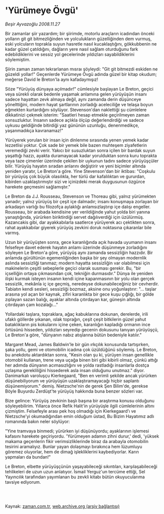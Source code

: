 # 'Yürümeye Övgü'

*Beşir Ayvazoğlu 2008.11.27*

<td class="columnist-detail">
<p>Bir zamanlar şiir yazardım; bir şiirimde, motorlu araçların icadından önceki yolların git git bitmezliğinden ve yolculukların güzelliğinden dem vurmuş, eski yolcuların toprakla suyun hasretle nasıl kucaklaştığını, gökkubbenin ne kadar güzel çatıldığını, dağların yere nasıl sağlam oturduğunu fark edebildiklerini ve sessiz yol gecelerinde yıldızları sayabildiklerini söylemiştim.</p>
<p>
<div id="haberMetinDiv">
<p> Şiirin zaman zaman tekrarlanan mısraı şöyleydi: "Git git bitmezdi eskiden ne güzeldi yollar!" Geçenlerde Yürümeye Övgü adında güzel bir kitap okudum; meğerse David le Breton'la aynı kafadaymışız!
<p>Söze "Yürüyüş dünyaya açılmadır!" cümlesiyle başlayan Le Breton, geçici veya sürekli olarak bedenle yaşamak anlamına gelen yürüyüşün insanı sadece hayattan zevk almaya değil, aynı zamanda derin düşünceye yönelttiğini, modern hayat şartlarının zorladığı aceleciliğe ve telaşa boyun eğmekten kurtardığını söylüyor. Stevenson'dan naklettiği şu cümlelere dikkatinizi çekmek isterim: "Saatleri hesap etmekle geçirilmeyen zaman sonsuzluktur. İnsanın sadece açlıkla ölçüp değerlendirdiği ve sadece uykusu geldiğinde bitirdiği yaz gününün uzunluğu, denenmedikçe, yaşanmadıkça kavranamaz!"
<p>Yürüyerek yorulan bir insan için dinlenme sırasında yenen yemek kadar lezzetlisi yoktur. Çok sade bir yemek bile bazen muhteşem ziyafetlerin veremediği zevki verir. Yakıcı bir susuzluktan sonra içilen bir bardak suyun yaşattığı hazzı, ayakta duramayacak kadar yorulduktan sonra kuru toprakta veya taze çimenler üzerinde çekilen bir uykunun tadını sadece yürüyüşçüler bilir. Yürüyüş hayatın sıradan anlarını değiştirir ve yeni biçimler altında yeniden yaratır, Le Breton'a göre. Yine Stevenson'dan bir iktibas: "Coşkulu bir yürüyüş çok büyük olasılıkla, her türlü dar kafalılıktan ve gururdan, kibirden uzaklaştırmıştır sizi ve içinizdeki merak duygusunun özgürce harekete geçmesini sağlamıştır."
<p>Le Breton da J.J. Rousseau, Stevenson ve Thoreau gibi, yalnız yürümekten yanadır; yalnız yürüyüş bir çeşit içe dalmadır; insanı konuşmaya zorlayan bir arkadaşın varlığı bu filozofça aylaklığı anlamsızlaştırıp içe dalışı engeller. Rousseau, bir arabada kendisine yer verildiğinde yahut yolda biri yanına yanaştığında, yürürken biriktirdiği servet dağılıverdiği için üzülürmüş. Kazancakis gibi, dar ayakkabılarla saatlerce yürüyerek acı çektikten sonra, rahat ayakkabılar giyerek yürüyüş zevkini doruk noktasına çıkaranlar bile varmış. 
<p>Uzun bir yürüyüşten sonra, gece karanlığında açık havada uyumanın insanı felsefeye davet ederek hayatın anlamı üzerinde düşünmeye zorladığını söyleyen Le Breton'a göre, yürüyüş aynı zamanda sessizliğin hazzıdır. Bir anlamda gürültünün egemenliğinden başka bir şey olmayan modernlik aslında sessizliği tanımaz; modern hayatta sessizliğin var olabilmesi için makinelerin çeşitli sebeplerle geçici olarak susması gerekir. Bu, "bir içselliğin ortaya çıkmasından çok, tekniğin durmasıdır." Dünya ile yeniden ilişki kurmak isteyen insanın kendi içine kapanmasının bir yolu olan gerçek sessizlik, mekânla iç içe geçmiş, neredeyse dokunabileceğiniz bir cevherdir. Tabiatın kendi sesleri, sessizliği bozmaz, aksine onu yoğunlaştırır: "... taşlar arasına yol açan bir kaynak, zifiri karanlıkta bir gece kuşu çığlığı, bir gölde zıplayan sazan balığı, ayaklar altında çıtırdayan kar, güneşin altında çıtırdayan çam kozalağı..."
<p>Yollardaki taşlara, topraklara, ağaç kabuklarına dokunan, derelerde, irili ufaklı göllerde yıkanan, ıslak toprağın, çeşit çeşit bitkilerin güzel yahut bataklıkların pis kokularını içine çeken, karanlığın kapladığı ormanın ince örtüsünü hisseden, yıldızları seyredip gecenin dokusunu tanıyan yürüyüşçü, Le Breton'a göre, "dünyanın nabız atışlarına bütün bedeniyle katılır."
<p>Margaret Mead, James Baldwin'le bir gün ırkçılık konusunda tartışırken, şaka yollu, gemi ve otomobilin icadına çok üzüldüğünü söylemiş. Le Breton, bu anekdotu aktardıktan sonra, "Kesin olan şu ki, yürüyen insan genellikle otomobil kullanan, trene veya uçağa binen biri gibi kibirli olmaz, çünkü attığı her adımda dünyanın acımasızlığını ve yolda rastladığı insanlarla dostça uzlaşma gerekliliğini hissederek asla insan olduğunu unutmaz." diyor. Danimarkalı varoluşçu Kierkegaard, "Ben en verimli şekilde ancak yürürken düşünebiliyorum ve yürüyüşün uzaklaştıramayacağı hiçbir saplantı düşünemiyorum." demiş. Nietzsche'nin de gerek Şen Bilim'de, gerekse Böyle Buyurdu Zerdüşt'te yürüyüş hakkında buna benzer sözleri var.
<p>Bize gelince: Yürüyüş zevkinin başlı başına bir araştırma konusu olduğunu söyleyebilirim. Yıllarca önce Refik Halit'in yürüyüşle ilgili cümlelerinin altını çizmiştim. Felsefeyle arası pek hoş olmadığı için Kierkegaard'ı ve Nietzsche'yi okumadığından emin olduğum üstad, Bu Bizim Hayatımız adlı romanında bakın neler söylüyor:
<p>"Yine tramvaya binmedi; yürürken iyi düşünüyordu; ayaklarının işlemesi kafasını harekete geçiriyordu. 'Yürümeyen adamın zihni durur,' dedi, 'yüksek makama geçenlerin fikir verimsizliklerinde biraz da arabayla otomobilin tesirini aramalıyız. Bunlar yayan dolaşmayı bırakınca hem lüzumluyu göremez oluyorlar, hem de dimağ işlekliklerini kaybediyorlar. Karın yapmaları da bundan!"
<p>Le Breton, elbette yürüyüşçünün yaşayabileceği sıkıntıları, karşılaşabileceği tehlikeleri de uzun uzun anlatıyor. İsmail Yerguz'un tercüme ettiği, Sel Yayıncılık tarafından yayımlanan bu zevkli kitabı bütün okuyucularıma tavsiye ediyorum.</p></p></p></p></p></p></p></p></p></p></div>
</p>


<p><br>
		 </br></p></td>

Kaynak: [zaman.com.tr](http://zaman.com.tr/yazar.do?yazino=764583), [web.archive.org (arşiv bağlantısı)](http://web.archive.org/web/20111005230154/http://www.zaman.com.tr:80/yazar.do?yazino=764583)
